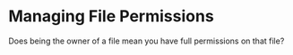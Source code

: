 # Managing File Permissions

Does being the owner of a file mean you have full permissions on that file?